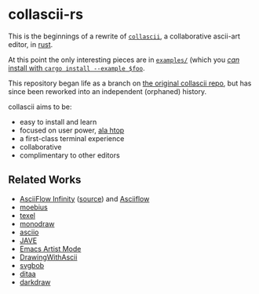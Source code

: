 # collascii-rs

This is the beginnings of a rewrite of [`collascii`](https://github.com/olin/collascii), a collaborative ascii-art editor, in [rust](https://www.rust-lang.org/).

At this point the only interesting pieces are in [`examples/`](examples/) (which you [_can_ install with `cargo install --example $foo`](https://doc.rust-lang.org/cargo/commands/cargo-install.html#option-cargo-install---example).

This repository began life as a branch on [the original collascii repo](https://github.com/olin/collascii), but has since been reworked into an independent (orphaned) history.

collascii aims to be:
- easy to install and learn
- focused on user power, [ala htop](https://hisham.hm/2020/12/18/user-power-not-power-users-htop-and-its-design-philosophy/)
- a first-class terminal experience
- collaborative
- complimentary to other editors

## Related Works
- [AsciiFlow Infinity](http://asciiflow.com/) ([source](https://github.com/lewish/asciiflow2)) and [Asciiflow](http://stable.ascii-flow.appspot.com)
- [moebius](https://github.com/blocktronics/moebius)
- [texel](https://github.com/almindor/texel)
- [monodraw](https://monodraw.helftone.com/)
- [asciio](https://metacpan.org/release/App-Asciio)
- [JAVE](http://www.jave.de/)
- [Emacs Artist Mode](https://www.emacswiki.org/emacs/ArtistMode)
- [DrawingWithAscii](https://github.com/tablatealberto/DrawingWithASCII)
- [svgbob](https://github.com/ivanceras/svgbob)
- [ditaa](http://ditaa.sourceforge.net/)
- [darkdraw](https://github.com/devottys/darkdraw)
